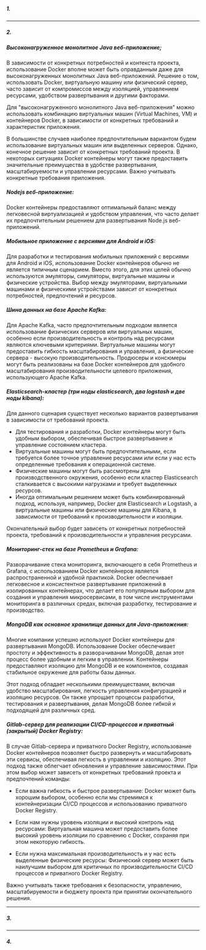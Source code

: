 ##### 1.


-----------------
##### 2.

##### Высоконагруженное монолитное Java веб-приложение;
В зависимости от конкретных потребностей и контекста проекта, использование Docker вполне может быть оправданным даже для высоконагруженных монолитных Java веб-приложений. Решение о том, использовать Docker, виртуальную машину или физический сервер, часто зависит от компромиссов между изоляцией, управлением ресурсами, удобством развертывания и другими факторами.

Для "высоконагруженного монолитного Java веб-приложения" можно использовать комбинацию виртуальных машин (Virtual Machines, VM) и контейнеров Docker, в зависимости от конкретных требований и характеристик приложения.

В большинстве случаев наиболее предпочтительным вариантом будем использование виртуальных машин или выделенных серверов. Однако, конечное решение зависит от конкретных требований проекта. В некоторых ситуациях Docker контейнеры могут также предоставить значительные преимущества в удобстве развертывания, масштабируемости и управлении ресурсами. Важно учитывать конкретные требования приложения.

##### Nodejs веб-приложение:
Docker контейнеры предоставляют оптимальный баланс между легковесной виртуализацией и удобством управления, что часто делает их предпочтительным решением для развертывания Node.js веб-приложений.

##### Мобильное приложение c версиями для Android и iOS:
Для разработки и тестирования мобильных приложений с версиями для Android и iOS, использование Docker контейнеров обычно не является типичным сценарием. Вместо этого, для этих целей обычно используются эмуляторы, симуляторы, виртуальные машины и физические устройства. Выбор между эмуляторами, виртуальными машинами и физическими устройствами зависит от конкретных потребностей, предпочтений и ресурсов.

##### Шина данных на базе Apache Kafka:
Для Apache Kafka, часто предпочтительным подходом является использование физических серверов или виртуальных машин, особенно если производительность и контроль над ресурсами являются ключевыми критериями. Виртуальные машины могут предоставить гибкость масштабирования и управления, а физические сервера - высокую производительность. Продюсеры и консюмеры могут быть реализованы на базе Docker контейнеров для удобного масштабирования производительности целевого приложения, использующего Apache Kafka.

##### Elasticsearch-кластер (три ноды elasticsearch, два logstash и две ноды kibana):
Для данного сценария существует несколько вариантов развертывания в зависимости от требований проекта.

- Для тестирования и разработки, Docker контейнеры могут быть удобным выбором, обеспечивая быстрое развертывание и управление состоянием кластера.
- Виртуальные машины могут быть предпочтительными, если требуется более точное управление ресурсами или если у нас есть определенные требования к операционной системе.
- Физические машины могут быть рассмотрены для производственного окружения, особенно если кластер Elasticsearch сталкивается с высокими нагрузками и требует выделенных ресурсов.
- Иногда оптимальным решением может быть комбинированный подход, используя, например, Docker для Elasticsearch и Logstash, а виртуальные машины или физические машины для Kibana, в зависимости от требований к производительности и изоляции.

Окончательный выбор будет зависеть от конкретных потребностей проекта, требований к производительности и управления ресурсами.

##### Мониторинг-стек на базе Prometheus и Grafana:
Разворачивание стека мониторинга, включающего в себя Prometheus и Grafana, с использованием Docker контейнеров является распространенной и удобной практикой. Docker обеспечивает легковесное и консистентное развертывание приложений в изолированных контейнерах, что делает его популярным выбором для создания и управления микросервисами, в том числе инструментами мониторинга в различных средах, включая разработку, тестирование и производство.

##### MongoDB как основное хранилище данных для Java-приложения:
Многие компании успешно используют Docker контейнеры для развертывания MongoDB. Использование Docker обеспечивает простоту и эффективность в разворачивании MongoDB, делая этот процесс более удобным и легким в управлении. Контейнеры предоставляют изоляцию для MongoDB и ее компонентов, создавая стабильное окружение для работы базы данных.

Этот подход обладает несколькими преимуществами, включая удобство масштабирования, легкость управления конфигурацией и изоляцию ресурсов. Он также упрощает процессы разработки, тестирования и развертывания, делая MongoDB более гибкой и подходящей для различных сред.

##### Gitlab-сервер для реализации CI/CD-процессов и приватный (закрытый) Docker Registry:
В случае Gitlab-сервера и приватного Docker Registry, использование Docker контейнеров позволяет быстро развернуть и масштабировать эти сервисы, обеспечивая легкость в управлении и изоляцию. Этот подход также облегчает обновления и управление зависимостями. При этом выбор может зависеть от конкретных требований проекта и предпочтений команды:

- Если важна гибкость и быстрое развертывание: Docker может быть хорошим выбором, особенно если мы стремимся к контейнеризации CI/CD процессов и использованию приватного Docker Registry.

- Если нам нужны уровень изоляции и высокий контроль над ресурсами: Виртуальная машина может предоставить более высокий уровень изоляции по сравнению с Docker, сохраняя при этом некоторую гибкость.

- Если нужна максимальная производительность и у нас есть выделенные физические ресурсы: Физический сервер может быть наилучшим выбором для критичных по производительности CI/CD процессов и приватного Docker Registry.

Важно учитывать также требования к безопасности, управлению, масштабируемости и бюджету проекта при принятии окончательного решения.

-----------------
##### 3.


-----------------
##### 4.


